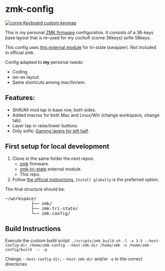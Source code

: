 # zmk-config

[![corne Keyboard custom keymap](https://github.com/user-attachments/assets/9178f23a-b4f1-4adc-a232-5806301dd0c2)](http://www.keyboard-layout-editor.com/#/gists/bf533ff812829bf261ab7ea44d985077)

This is my personal [ZMK firmware](https://github.com/zmkfirmware/zmk/) configuration.
It consists of a 36-keys base layout that is re-used for my cochofi (corne 36keys) sofle 58keys.

This config uses [this external module](https://github.com/dhruvinsh/zmk-tri-state) for tri-state (swapper). Not included in official zmk.

Config adapted to **my** personal needs:

- Coding
- iso-es layout.
- Same shortcuts among mac/lin/win.

## Features:

- Shift/Alt mod tap in base row, both sides.
- Added macros for both Mac and Linux/Win (change workspace, change tab).
- Layer tap in raise/lower buttons.
- Only sofle: [Gaming layers for left half](https://github.com/pouyio/keymaps-qmk/blob/master/sofle/README.md).

## First setup for local development

1. Clone in the same folder the next repos:
   - [zmk](https://github.com/zmkfirmware/zmk) firmware.
   - [zmk-tri-state](https://github.com/dhruvinsh/zmk-tri-state) external module.
   - This repo.
2. Follow [the official instructions](https://zmk.dev/docs/development/local-toolchain/setup/native), `Install globally` is the preferred option.

The final structure should be:

<pre>
~/workspace/
          ├── zmk/ 
          ├── zmk-tri-state/ 
          └── zmk-config/
</pre>

## Build Instructions

Execute the custom build script:
`./scripts/zmk_build.sh -l -v 3.5 --host-config-dir /home/zmk-config --host-zmk-dir /home/zmk -o /home/zmk-config/build  -- -p`

Change `--host-config-dir`, `--host-zmk-dir` and/or `-o` to the correct directories
